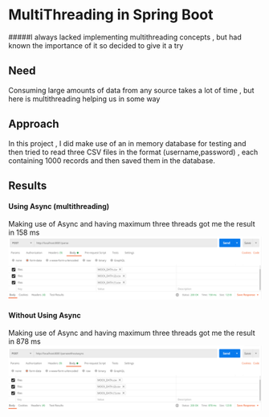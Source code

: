 # MultiThreading in Spring Boot
#####I always lacked implementing multithreading concepts , but had known the importance of it so decided to give it a try

## Need
Consuming large amounts of data from any source takes a lot of time , but here is 
multithreading helping us in some way  

## Approach

In this project , I did make use of an in memory database for testing and then tried
to read three CSV files in the format (username,password) , each containing
1000 records and then saved them in the database.

## Results

#### Using Async (multithreading)

Making use of Async and having maximum three threads got me the result in 158 ms
![alt text](async.PNG)

#### Without Using Async 

Making use of Async and having maximum three threads got me the result in 878 ms
![alt text](withoutasync.PNG)
